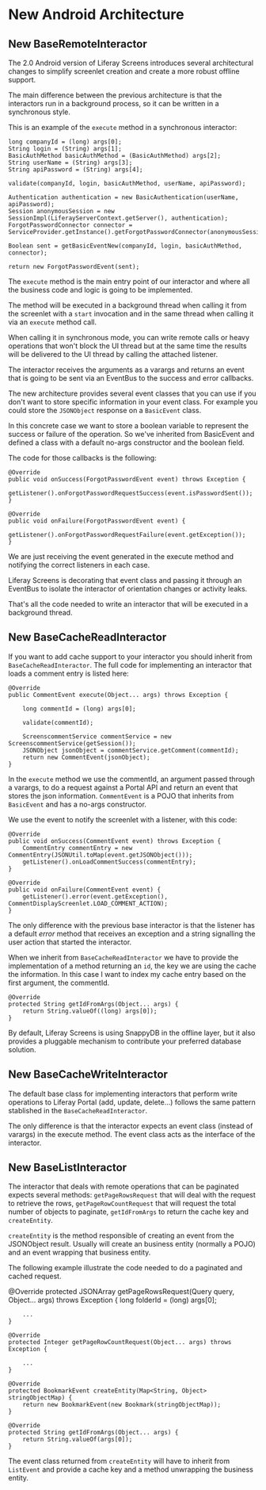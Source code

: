 # New Android Architecture

## New BaseRemoteInteractor

The 2.0 Android version of Liferay Screens introduces several architectural changes to simplify screenlet creation and create a more robust offline support.

The main difference between the previous architecture is that the interactors run in a background process, so it can be written in a synchronous style.

This is an example of the `execute` method in a synchronous interactor:

	long companyId = (long) args[0];
	String login = (String) args[1];
	BasicAuthMethod basicAuthMethod = (BasicAuthMethod) args[2];
	String userName = (String) args[3];
	String apiPassword = (String) args[4];

	validate(companyId, login, basicAuthMethod, userName, apiPassword);

	Authentication authentication = new BasicAuthentication(userName, apiPassword);
	Session anonymousSession = new SessionImpl(LiferayServerContext.getServer(), authentication);
	ForgotPasswordConnector connector = ServiceProvider.getInstance().getForgotPasswordConnector(anonymousSession);

	Boolean sent = getBasicEventNew(companyId, login, basicAuthMethod, connector);

	return new ForgotPasswordEvent(sent);
	
The `execute` method is the main entry point of our interactor and where all the business code and logic is going to be implemented. 

The method will be executed in a background thread when calling it from the screenlet with a `start` invocation and in the same thread when calling it via an `execute` method call.

When calling it in synchronous mode, you can write remote calls or heavy operations that won't block the UI thread but at the same time the results will be delivered to the UI thread by calling the attached listener.

The interactor receives the arguments as a varargs and returns an event that is going to be sent via an EventBus to the success and error callbacks.

The new architecture provides several event classes that you can use if you don't want to store specific information in your event class. For example you could store the `JSONObject` response on a `BasicEvent` class.

In this concrete case we want to store a boolean variable to represent the success or failure of the operation. So we've inherited from BasicEvent and defined a class with a default no-args constructor and the boolean field.

The code for those callbacks is the following:

	@Override
	public void onSuccess(ForgotPasswordEvent event) throws Exception {
		getListener().onForgotPasswordRequestSuccess(event.isPasswordSent());
	}

	@Override
	public void onFailure(ForgotPasswordEvent event) {
		getListener().onForgotPasswordRequestFailure(event.getException());
	}
	
We are just receiving the event generated in the execute method and notifying the correct listeners in each case.

Liferay Screens is decorating that event class and passing it through an EventBus to isolate the interactor of orientation changes or activity leaks. 

That's all the code needed to write an interactor that will be executed in a background thread.

## New BaseCacheReadInteractor

If you want to add cache support to your interactor you should inherit from `BaseCacheReadInteractor`. The full code for implementing an interactor that loads a comment entry is listed here:

	@Override
	public CommentEvent execute(Object... args) throws Exception {

		long commentId = (long) args[0];

		validate(commentId);

		ScreenscommentService commentService = new ScreenscommentService(getSession());
		JSONObject jsonObject = commentService.getComment(commentId);
		return new CommentEvent(jsonObject);
	}
	
In the `execute` method we use the commentId, an argument passed through a varargs, to do a request against a Portal API and return an event that stores the json information. `CommentEvent` is a POJO that inherits from `BasicEvent` and has a no-args constructor.

We use the event to notify the screenlet with a listener, with this code:

	@Override
	public void onSuccess(CommentEvent event) throws Exception {
		CommentEntry commentEntry = new CommentEntry(JSONUtil.toMap(event.getJSONObject()));
		getListener().onLoadCommentSuccess(commentEntry);
	}

	@Override
	public void onFailure(CommentEvent event) {
		getListener().error(event.getException(), CommentDisplayScreenlet.LOAD_COMMENT_ACTION);
	}
	
The only difference with the previous base interactor is that the listener has a default *error* method that receives an exception and a string signalling the user action that started the interactor.

When we inherit from `BaseCacheReadInteractor` we have to provide the implementation of a method returning an `id`, the key we are using the cache the information. In this case I want to index my cache entry based on the first argument, the commentId.

	@Override
	protected String getIdFromArgs(Object... args) {
		return String.valueOf((long) args[0]);
	}
	
By default, Liferay Screens is using SnappyDB in the offline layer, but it also provides a pluggable mechanism to contribute your preferred database solution.

## New BaseCacheWriteInteractor

The default base class for implementing interactors that perform write operations to Liferay Portal (add, update, delete...) follows the same pattern stablished in the `BaseCacheReadInteractor`.

The only difference is that the interactor expects an event class (instead of varargs) in the execute method. The event class acts as the interface of the interactor.

## New BaseListInteractor

The interactor that deals with remote operations that can be paginated expects several methods: `getPageRowsRequest` that will deal with the request to retrieve the rows, `getPageRowCountRequest` that will request the total number of objects to paginate, `getIdFromArgs` to return the cache key and `createEntity`.

`createEntity` is the method responsible of creating an event from the JSONObject result. Usually will create an business entity (normally a POJO) and an event wrapping that business entity.

The following example illustrate the code needed to do a paginated and cached request.

@Override
	protected JSONArray getPageRowsRequest(Query query, Object... args) throws Exception {
		long folderId = (long) args[0];
		
		...
	}

	@Override
	protected Integer getPageRowCountRequest(Object... args) throws Exception {
		
		...
	}

	@Override
	protected BookmarkEvent createEntity(Map<String, Object> stringObjectMap) {
		return new BookmarkEvent(new Bookmark(stringObjectMap));
	}

	@Override
	protected String getIdFromArgs(Object... args) {
		return String.valueOf(args[0]);
	}
	
The event class returned from `createEntity` will have to inherit from `ListEvent` and provide a cache key and a method unwrapping the business entity.





